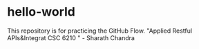 # hello-world
This repository is for practicing the GitHub Flow. "Applied Restful APIs&amp;Integrat CSC 6210 " - Sharath Chandra 
